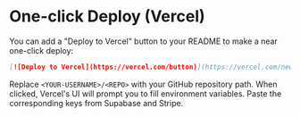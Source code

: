 # One-click Deploy (Vercel)

You can add a "Deploy to Vercel" button to your README to make a near one-click deploy:

```markdown
[![Deploy to Vercel](https://vercel.com/button)](https://vercel.com/new/clone?repository-url=https://github.com/<YOUR-USERNAME>/<REPO>&env=NEXT_PUBLIC_SUPABASE_URL,NEXT_PUBLIC_SUPABASE_ANON_KEY,SUPABASE_SERVICE_ROLE,SUPABASE_URL,STRIPE_SECRET_KEY,STRIPE_WEBHOOK_SECRET,ADMIN_KEY)
```

Replace `<YOUR-USERNAME>/<REPO>` with your GitHub repository path.
When clicked, Vercel's UI will prompt you to fill environment variables. Paste the corresponding keys from Supabase and Stripe.
